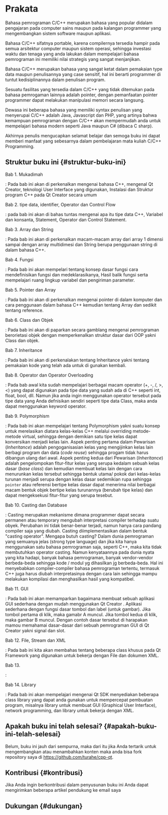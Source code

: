 # Prakata

Bahasa pemrograman C/C++ merupakan bahasa yang popular didalam pengajaran pada computer sains maupun pada kalangan programmer yang mengembangkan sistem software maupun aplikasi.

Bahasa C/C++ sifatnya portable, karena compilernya tersedia hampir pada semua arsitektur computer maupun sistem operasi, sehingga investasi waktu dan tenaga yang anda lakukan dalam mempelajari bahasa pemrograman ini memiliki nilai strategis yang sangat menjanjikan.

Bahasa C/C++ merupakan bahasa yang sangat ketat dalam pemakaian type data maupun penulisannya yang case sensitif, hal ini berarti programmer di tuntut kedisiplinannya dalam penulisan program.

Sesuatu fasilitas yang tersedia dalam C/C++ yang tidak ditemukan pada bahasa pemrogaman lainnya adalah pointer, dengan pemanfaatan pointer programmer dapat melakukan manipulasi memori secara langsung.

Dewasa ini beberapa bahasa yang memiliki syntax penulisan yang menyerupai C/C++ adalah Java, Javascript dan PHP, yang artinya bahwa kemampuan pemrograman dengan C/C++ akan mempermudah anda untuk mempelajari bahasa modern seperti Java maupun C# (dibaca C sharp).

Akhirnya penulis mengucapkan selamat belajar dan semoga buku ini dapat memberi manfaat yang sebesarnya dalam pembelajaran mata kuliah C/C++ Programming.


## Struktur buku ini {#struktur-buku-ini}

Bab 1. Mukadimah

:   Pada bab ini akan di perkenalkan mengenai bahasa C++, mengenal Qt Creator, teknologi User Interface yang digunakan, Instalasi dan Struktur program C++ pada Qt Creator secara umum

Bab 2. tipe data, identifier, Operator dan Control Flow

:   pada bab ini akan di bahas tuntas mengenai apa itu tipe data C++, Variabel dan konsanta, Statement, Operator dan Control Statement.

Bab 3. Array dan String

:   Pada bab ini akan di perkenalkan macam-macam array dari array 1 dimensi sampai dengan array multidimesi dan String berupa penggunaan string di dalam bahasa C++.

Bab 4. Fungsi

:   Pada bab ini akan mempelari tentang konsep dasar fungsi cara mendefinisikan fungsi dan medeklarasikanya, Hasil balik fungsi serta mempelajari ruang lingkup variabel dan pengiriman parameter.

Bab 5. Pointer dan Array

:   Pada bab ini akan di perkenalkan mengenai pointer di dalam komputer dan cara penggunaan dalam bahasa C++ kemudian tentang Array dan sedikit tentang reference.

Bab 6. Class dan Objek

:   Pada bab ini akan di paparkan secara gamblang mengenai pemrograman berorietasi objek dengan memperkenalkan struktur dasar dari OOP yakni Class dan objek.

Bab 7. Inheritance

:   Pada bab ini akan di perkenalakan tentang Inheritance yakni tentang pemakaian kode yang telah ada untuk di gunakan kembali.

Bab 8. Operator dan Operator Overloading

:   Pada bab awal kita sudah mempelajari berbagai macam operator (+, -, /, \>, \<) yang dapat digunakan pada tipe data yang sudah ada di C++ seperti int, float, bool, dll. Namun jika anda ingin menggunakan operator tersebut pada tipe data yang Anda defnisikan sendiri seperti tipe data Class, maka anda dapat menggunakan keyword operator.

Bab 9. Polymorphism

:   Pada bab ini akan mempelajari tentang Polymorphism yakni suatu konsep untuk merelasikan diatara kelas-kelas C++ melalui overriding metode-metode virtual, sehingga dengan demikian satu tipe kelas dapat konversikan menjadi kelas lain. Aspek penting pertama dalam Pewarisan (*Inheritance*) adalah pengoganisasian kelas yang mengijinkan kelas lain berbagi program dan data (*code reuse*) sehingga progam tidak harus dibangun ulang dari awal. Aspek penting kedua dari Pewarisan (*Inheritance*) adalah pengelompokan fitur-fitur kelas yang serupa kedalam sebuah kelas dasar (*base class*) dan kemudian membuat kelas lain dengan cara menurunkan kelas tersebut sehingga bentuk utama/ pokok dari kelas-kelas turunan menjadi serupa dengan kelas dasar sedemikian rupa sehingga `pointer` atau referensi bertipe kelas dasar dapat menerima nilai berbagai macam bentuk objek bertipe kelas turunannya (berubah tipe kelas) dan dapat mengeksekusi fitur-fitur yang serupa tesebut.

Bab 10. Casting dan Database

:   Casting merupakan mekanisme dimana programmer dapat secara permanen atau temporary mengubah interpretasi compiler terhadap suatu obyek. Perubahan ini tidak benar-benar terjadi, namun hanya cara pandang compiler saja yang diubah. Casting diimplementasikan dalam bentuk "casting operator". Mengapa butuh casting? Dalam dunia pemrograman yang semuanya jelas (strong type language) dan jika kita hanya menggunakan satu bahasa pemrograman saja, seperti C++, maka kita tidak membutuhkan operator casting. Namun kenyataannya pada dunia nyata yang kita hadapi, banyak bahasa pemrograman, banyak vendor-vendor berbeda-beda sehingga kode / modul yg dihasilkan jg berbeda-beda. Hal ini menyebabkan compiler-compiler bahasa pemrograman tertentu, termasuk C++ juga harus diubah interpretasinya dengan cara lain sehingga mampu melakukan kompilasi dan menghasilkan hasil yang kompatibel.

Bab 11. GUI

:   Pada bab ini akan memamparkan bagaimana membuat sebuah aplikasi GUI sederhana dengan mudah menggunakan Qt Creator . Aplikasi sederhana dengan fungsi dasar tombol dan label (untuk gambar). Jika tombol pertama di klik, maka gamabr A muncul. Jika tombol kedua di klik, maka gambar B muncul. Dengan contoh dasar tersebut di harapakan mamou memahamai dasar-dasar dari sebuah pemrograman GUI di Qt Creator yakni signal dan slot.

Bab 12. File, Stream dan XML

:   Pada bab ini kita akan membahas tentang beberapa class khusus pada Qt Framework yang digunakan untuk bekerja dengan File dan dokumen XML.

Bab 13.

:   

Bab 14. Library

:   Pada bab ini akan mempelajari mengenai Qt SDK menyediakan beberapa class library yang dapat anda gunakan untuk mempercepat pembuatan program, misalnya library untuk membuat GUI (Graphical User Interface), network programming, dan library untuk bekerja dengan XML.

## Apakah buku ini telah selesai? {#apakah-buku-ini-telah-selesai}

Belum, buku ini jauh dari sempurna, maka dari itu jika Anda tertarik
untuk mengembangkan atau menambahkan konten maka anda bisa fork
repository saya di <https://github.com/turahe/cpp-qt>.

## Kontribusi {#kontribusi}

Jika Anda ingin berkontribusi dalam penyusunan buku ini Anda dapat
mengirimkan beberapa artikel pendukung ke email saya

## Dukungan {#dukungan}

